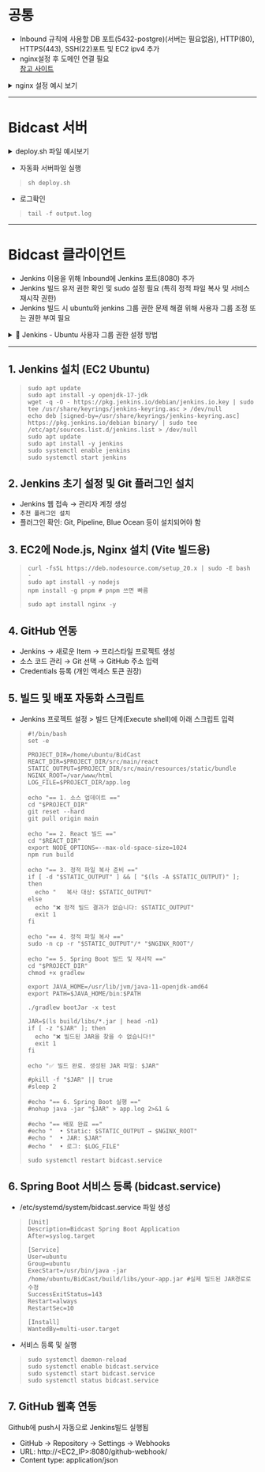 # 공통
+ Inbound 규칙에 사용할 DB 포트(5432-postgre)(서버는 필요없음), HTTP(80), HTTPS(443), SSH(22)포트 및 EC2 ipv4 추가
+ nginx설정 후 도메인 연결 필요  
  [참고 사이트](https://jun-codinghistory.tistory.com/651)

<details>
<summary>nginx 설정 예시 보기</summary>

> 코드 안의 `bidcast.kro.kr` 부분을 본인 도메인에 맞게 수정하고,  
> `upstream app` 안의 포트번호를 본인 프로젝트의 포트번호로 변경하세요.

```bash
user www-data;
worker_processes auto;
pid /run/nginx.pid;
include /etc/nginx/modules-enabled/*.conf;
 
events {}

    http {
      upstream app {
        server 127.0.0.1:8888;
      }
    
      underscores_in_headers on;
      # Redirect all traffic to HTTPS
      server {
        listen 80;
        return 301 https://$host$request_uri;
      }
    
      server {
        listen 443 ssl;
        ssl_certificate /etc/letsencrypt/live/bidcast.kro.kr/fullchain.pem;
        ssl_certificate_key /etc/letsencrypt/live/bidcast.kro.kr/privkey.pem;
    
        # Disable SSL
        ssl_protocols TLSv1 TLSv1.1 TLSv1.2 TLSv1.3;
    
        # 통신과정에서 사용할 암호화 알고리즘
        ssl_prefer_server_ciphers on;
        ssl_ciphers ECDH+AESGCM:ECDH+AES256:ECDH+AES128:DH+3DES:!ADH:!AECDH:!MD5;
    
        # Enable HSTS
        # client의 browser에게 http로 어떠한 것도 load 하지 말라고 규제합니다.
        # 이를 통해 http에서 https로 redirect 되는 request를 minimize 할 수 있습니다.
        add_header Strict-Transport-Security "max-age=31536000" always;
    
        # SSL sessions
        ssl_session_cache shared:SSL:10m;
        ssl_session_timeout 10m;
    
        location / {
          proxy_pass http://app;
        }
      }
    }
```
</details>

---
# Bidcast 서버

<details>
<summary>deploy.sh 파일 예시보기</summary>

> EC2화면을 종료하더라도 서버가 실행중이라면 백그라운드에서 동작함

```bash
#!/bin/bash

APP_DIR=server           # Node.js 파일이 위치한 폴더
APP_NAME=index.js       # 실행할 Node.js 파일 이름
FULL_PATH=$APP_DIR/$APP_NAME
CURRENT_PID=$(pgrep -f $FULL_PATH)

echo "> Node.js 서버 배포 시작"
echo "> 현재 구동 중인 애플리케이션 PID 확인"
echo "> pid: $CURRENT_PID"

if [ -z "$CURRENT_PID" ]; then
    echo "> 현재 동작 중인 애플리케이션이 없습니다."
else
    echo "> kill -9 $CURRENT_PID"
    kill -9 $CURRENT_PID
    sleep 5
fi

echo "> 새 애플리케이션 배포를 시작합니다"
echo "> 실행 파일: $FULL_PATH"

nohup node $FULL_PATH > output.log 2>&1 &

echo "> 배포 완료. 로그는 output.log에서 확인 가능"
```
</details>

+ 자동화 서버파일 실행
> ``sh deploy.sh``

+ 로그확인
> ``tail -f output.log``

---
# Bidcast 클라이언트
+ Jenkins 이용을 위해 Inbound에 Jenkins 포트(8080) 추가
+ Jenkins 빌드 유저 권한 확인 및 sudo 설정 필요 (특히 정적 파일 복사 및 서비스 재시작 권한)
+ Jenkins 빌드 시 ubuntu와 jenkins 그룹 권한 문제 해결 위해 사용자 그룹 조정 또는 권한 부여 필요

<details>
<summary>🔧 Jenkins - Ubuntu 사용자 그룹 권한 설정 방법</summary>

1. **현재 그룹 확인**
```bash
groups ubuntu
groups jenkins
```
2. **사용자 그룹에 상대방 추가**
```bash
sudo usermod -aG jenkins ubuntu
sudo usermod -aG ubuntu jenkins
```
3. **변경 사항 적용 (재로그인 또는 재부팅 필요)**
```bash
sudo reboot
```
4. **권한 부여 (파일 및 폴더 그룹 소유권 및 권한)**
```bash
sudo chown -R ubuntu:jenkins /home/ubuntu/BidCast
sudo chown -R ubuntu:jenkins /var/www/html
sudo chmod -R 775 /home/ubuntu/BidCast
sudo chmod -R 775 /var/www/html
```
</details>

---

## 1. Jenkins 설치 (EC2 Ubuntu)
> ```
> sudo apt update
> sudo apt install -y openjdk-17-jdk
> wget -q -O - https://pkg.jenkins.io/debian/jenkins.io.key | sudo tee /usr/share/keyrings/jenkins-keyring.asc > /dev/null
> echo deb [signed-by=/usr/share/keyrings/jenkins-keyring.asc] https://pkg.jenkins.io/debian binary/ | sudo tee /etc/apt/sources.list.d/jenkins.list > /dev/null
> sudo apt update
> sudo apt install -y jenkins
> sudo systemctl enable jenkins
> sudo systemctl start jenkins
> ```

## 2. Jenkins 초기 설정 및 Git 플러그인 설치
+ Jenkins 웹 접속 → 관리자 계정 생성
+ ``추천 플러그인 설치``
+ 플러그인 확인: Git, Pipeline, Blue Ocean 등이 설치되어야 함

## 3. EC2에 Node.js, Nginx 설치 (Vite 빌드용)
> ```
> curl -fsSL https://deb.nodesource.com/setup_20.x | sudo -E bash -
> sudo apt install -y nodejs
> npm install -g pnpm # pnpm 쓰면 빠름
> 
> sudo apt install nginx -y
> ```

## 4. GitHub 연동
+ Jenkins → 새로운 Item → 프리스타일 프로젝트 생성
+ 소스 코드 관리 → Git 선택 → GitHub 주소 입력
+ Credentials 등록 (개인 액세스 토큰 권장)

## 5. 빌드 및 배포 자동화 스크립트
+ Jenkins 프로젝트 설정 > 빌드 단계(Execute shell)에 아래 스크립트 입력

> ```
> #!/bin/bash
> set -e
> 
> PROJECT_DIR=/home/ubuntu/BidCast
> REACT_DIR=$PROJECT_DIR/src/main/react
> STATIC_OUTPUT=$PROJECT_DIR/src/main/resources/static/bundle
> NGINX_ROOT=/var/www/html
> LOG_FILE=$PROJECT_DIR/app.log
> 
> echo "== 1. 소스 업데이트 =="
> cd "$PROJECT_DIR"
> git reset --hard
> git pull origin main
> 
> echo "== 2. React 빌드 =="
> cd "$REACT_DIR"
> export NODE_OPTIONS=--max-old-space-size=1024
> npm run build
> 
> echo "== 3. 정적 파일 복사 준비 =="
> if [ -d "$STATIC_OUTPUT" ] && [ "$(ls -A $STATIC_OUTPUT)" ]; then
>   echo "   복사 대상: $STATIC_OUTPUT"
> else
>   echo "❌ 정적 빌드 결과가 없습니다: $STATIC_OUTPUT"
>   exit 1
> fi
> 
> echo "== 4. 정적 파일 복사 =="
> sudo -n cp -r "$STATIC_OUTPUT"/* "$NGINX_ROOT"/
> 
> echo "== 5. Spring Boot 빌드 및 재시작 =="
> cd "$PROJECT_DIR"
> chmod +x gradlew
> 
> export JAVA_HOME=/usr/lib/jvm/java-11-openjdk-amd64
> export PATH=$JAVA_HOME/bin:$PATH
> 
> ./gradlew bootJar -x test
> 
> JAR=$(ls build/libs/*.jar | head -n1)
> if [ -z "$JAR" ]; then
>   echo "❌ 빌드된 JAR을 찾을 수 없습니다!"
>   exit 1
> fi
> 
> echo "✅ 빌드 완료. 생성된 JAR 파일: $JAR"
> 
> #pkill -f "$JAR" || true
> #sleep 2
> 
> #echo "== 6. Spring Boot 실행 =="
> #nohup java -jar "$JAR" > app.log 2>&1 &
> 
> #echo "== 배포 완료 =="
> #echo "  • Static: $STATIC_OUTPUT → $NGINX_ROOT"
> #echo "  • JAR: $JAR"
> #echo "  • 로그: $LOG_FILE"
> 
> sudo systemctl restart bidcast.service
> ```

## 6. Spring Boot 서비스 등록 (bidcast.service)
+ /etc/systemd/system/bidcast.service 파일 생성
> ```
> [Unit]
> Description=Bidcast Spring Boot Application
> After=syslog.target
> 
> [Service]
> User=ubuntu
> Group=ubuntu
> ExecStart=/usr/bin/java -jar /home/ubuntu/BidCast/build/libs/your-app.jar #실제 빌드된 JAR경로로 수정
> SuccessExitStatus=143
> Restart=always
> RestartSec=10
> 
> [Install]
> WantedBy=multi-user.target
> ```

+ 서비스 등록 및 실행
> ```
> sudo systemctl daemon-reload
> sudo systemctl enable bidcast.service
> sudo systemctl start bidcast.service
> sudo systemctl status bidcast.service
> ```

## 7. GitHub 웹훅 연동
Github에 push시 자동으로 Jenkins빌드 실행됨

+ GitHub → Repository → Settings → Webhooks
+ URL: http://<EC2_IP>:8080/github-webhook/
+ Content type: application/json
